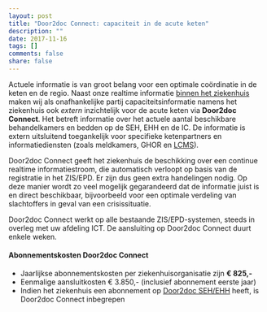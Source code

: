 ```yaml
---
layout: post
title: "Door2doc Connect: capaciteit in de acute keten"
description: ""
date: 2017-11-16
tags: []
comments: false
share: false
---
```


Actuele informatie is van groot belang voor een optimale coördinatie in de keten en de regio. Naast onze realtime informatie [binnen het ziekenhuis](http://docs.door2doc.com/2017-11-16/prijsindicatie/) maken wij als onafhankelijke partij capaciteitsinformatie namens het ziekenhuis ook _extern_ inzichtelijk voor de acute keten via **Door2doc Connect**. Het betreft informatie over het actuele aantal beschikbare behandelkamers en bedden op de SEH, EHH en de IC. De informatie is extern uitsluitend toegankelijk voor specifieke ketenpartners en informatiediensten (zoals meldkamers, GHOR en [LCMS](https://www.lcms.nl/)).

Door2doc Connect geeft het ziekenhuis de beschikking over een continue realtime informatiestroom, die automatisch verloopt op basis van de registratie in het ZIS/EPD. Er zijn dus geen extra handelingen nodig. Op deze manier wordt zo veel mogelijk gegarandeerd dat de informatie juist is en direct beschikbaar, bijvoorbeeld voor een optimale verdeling van slachtoffers in geval van een crisissituatie.

Door2doc Connect werkt op alle bestaande ZIS/EPD-systemen, steeds in overleg met uw afdeling ICT. De aansluiting op Door2doc Connect duurt enkele weken.

#### Abonnementskosten Door2doc Connect
* Jaarlijkse abonnementskosten per ziekenhuisorganisatie zijn **€ 825,-**
* Eenmalige aansluitkosten € 3.850,- (inclusief abonnement eerste jaar)
* Indien het ziekenhuis een abonnement op [Door2doc SEH/EHH](http://docs.door2doc.com/2017-11-16/prijsindicatie) heeft, is Door2doc Connect inbegrepen
